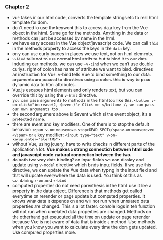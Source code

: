 ### Chapter 2
- vue takes in our html code, converts the template strings etc to real html template for dom.
- don't need to use the keyword this to access data key from  the Vue object  in the html. Same go for the methods. Anything in the data or methods can just be accessed by name in the html.
- we have easy access in the Vue object/javascript code. We can call `this` in the methods property to access the keys in the `data` key.
- only can use curly braces in places we use text, not on html elements.
- `v-bind` tells not to use normal html atribute but to bind it to our data including our methods. we can use `-v-bind` when we can't use double curlys. right of colon has name of attribute we want to bind. directives an instruction for Vue. v-bind tells Vue to bind something to our data. arguments are passed to directives using a colon. this is way to pass dynamic data to html attributes.
- Vue.js escapes html elements and only renders text, but you can override this by using the `v-html` directive.
- you can pass arguments to methods in the html too like this:
`<button v-on:click="increase(2, $event)"> Click me </button> // we can pass our own arguments too.`
- the second argument above is $event which si the event object, it's a protected name.
- there are event and key modifiers. One of them is to stop the default behavior: 
`<span v-on:mousemove.stop>DEAD SPOT</spanv-on:mousemove> </span>`
or a key modifier:
`<input type="text" v-on-keyup.enter="alertMe">`
- without Vue, using jquery, have to write checks in different parts of the application a lot. **Vue makes a strong connection between html code and javascript code. natural connection between the two.**
- do both two way data binding?  on input fields we can display and update using `v-model` directive which binds input fields. If we use this directive, we can update the Vue data when typing in the input field and that will update everywhere the data is used. You think of this as combining `v-on` and `v-bind`
- computed properties do not need parenthesis in the html, use it like a property in the data object.  Difference is that methods get called everytime on rerender or page update but computed properties. It knows what data it depends on and will not run when unrelated data properties are changed. This is a lot faster. console logs in teh function will not run when unrelated data properties are changed. Methods on the otherhand get exeucuted all the time on update or page rerender because Vue is not aware of data that is inside a method. Use methods when you know you want to calculate every time the dom gets updated. Use computed properties more.